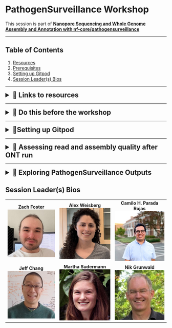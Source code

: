 # PathogenSurveillance Workshop

This session is part of [**Nanopore Sequencing and Whole Genome Assembly and Annotation with nf-core/pathogensurveillance**](https://events.rdmobile.com/Sessions/Details/2316143)

---

## Table of Contents

1. [Resources](#resources)
2. [Prerequisites](#prerequisites)
3. [Setting up Gitpod](#setting-up-gitpod)
4. [Session Leader(s) Bios](#session-leaders-bios)

---

<details>
<summary style="font-size: 1.5em; font-weight: bold;">🧵 Links to resources</summary>
  
- [`pathogensurveillance` repository](https://github.com/grunwaldlab/pathogensurveillance)
- [`psminer` repository](https://github.com/grunwaldlab/psminer)

</details>

---

<details>
<summary style="font-size: 1.5em; font-weight: bold;">🧵 Do this before the workshop</summary>

#### 1. Gain some familiarity with Linux command-line interface
  Look here for resources:
  - [Command Line and Filesystem](https://open.oregonstate.education/computationalbiology/chapter/the-command-line-and-filesystem/)
  - [PCfB Appendices](content/PCfB_Appendices.pdf)

#### 2. GitHub account
  If you don't have one, please create an account at [GitHub](https://github.com):
  - [Creating an Account on GitHub](https://docs.github.com/en/get-started/start-your-journey/creating-an-account-on-github)

#### 3. Understanding of genomic terms:
  - Reads
  - Genome
  - Populations
  - Contigs
  - Annotations
  - Phylogenies
  - Variants/SNPs
  - Homology

#### 4. Understanding of the need for bioinformatics workflows

#### 5. Understanding the general role and input/output files
  
</details>

---

<details>
<summary style="font-size: 1.5em; font-weight: bold;">🧵Setting up Gitpod</strong></h2></summary>

### What is Gitpod?

We are using *Gitpod* to provide hands-on experience with installing and using the pathogen surveillance pipeline we developed. [**Gitpod**](https://gitpod.io/) allows you to launch and enter Virtual Machines from your browser and gives you 50 free hours per calendar month, enough for this session.

### How do I sign up for Gitpod?

You MUST do the following steps before the workshop starts! It will take a few minutes to set up a **GitHub** account and a **Gitpod** account if you don't already have them:

### 1. **Step 00**  
   Click on [this link](https://gitpod.io/new#https://github.com/grunwaldlab/aps_workshop) in any desktop web browser (**Note: Safari sometimes has problems on a Mac, so use Chrome or Mozilla instead)**  
   ![Step 00](content/Untitled%206.png)

### 2. **Step 01**  
   It will ask you to sign up with a GitHub account. If you don't have one, please create an account at [GitHub](https://github.com).  
   ![Step 01](content/Untitled%207.png)

### 3. **Step 02**  
   Once you are signed in to GitHub, click on the Gitpod link above again. It will try to launch our Gitpod workspace using your GitHub login. You will need to give Gitpod permission to access (only) the email address on your GitHub account. Follow the Gitpod prompts to ensure you are a real human and won't misuse their resources. **Note: if it asks you to connect your LinkedIn, you can skip that - you will still get 50 hours :-)**

### 4. **Step 03**  
   Gitpod will ask you to select which code editor and which machine size to start. The defaults are fine. So just click **Continue**  
   ![Step 03](content/Untitled%208.png)

### 5. **Step 04**  
   Once the Gitpod workspace starts (typically in less than a minute), you will see the following in your desktop web browser: a file browser on your left, a text editor top right, and a Linux terminal bottom right.  
   ![Step 04](content/Untitled.jpeg)

> *If you are doing this before the workshop, please go to [gitpod.io/workspaces](https://gitpod.io/workspaces) to delete any running workspaces (in green) so that you don't use up your 50 hours per month* 🙂

</details>

---
<details>
<summary style="font-size: 1.5em; font-weight: bold;">🧵 Assessing read and assembly quality after ONT run</summary> 

Once a Nanopore run is complete, we need a way to critically assess read quality on a per sample basis, in order to decide if we can continue with downstream analysis.

------------------------------------------------------------------------

### A note on how to organize reads after a Nanopore sequencing run

-   Once you complete a Nanopore run, you will need to **concatenate individual FASTQ files** within each sample sub-directory
-   If this is new for you:
    -   Go to your sequencing run directory and locate `fastq_pass` sub-directory
    -   For each barcoded sample, use the `cat` command to combined all smaller FASTQ files into single FASTQ file and then choose a desired name for this
    -   Example command (assuming you are in your Nanopore run directory in the `fastq_pass` subdirectory, and you have a directory called `barcode01`): `cat barcode01/*.fastq.gz > barcode01.fastq.gz`

### Run NanoPlot to obtain read QC stats per barcoded sample

[NanoPlot](https://github.com/wdecoster/NanoPlot) is a plotting tool for long read sequencing data and alignments

------------------------------------------------------------------------

-   **Key outputs**

    -   Stats summary within info on mean/median read depth, read quality scores
    -   Plots are output along with HTML summary files
    -   Use [multiqc](https://multiqc.info/) to then summarize per-sample read stats into single report

-   **Running NanoPlot**

    *Information on read file: For the purposes of the tutorial, our concatenated read file is called: `xan_22-331_nanopore.fastq.gz`*

    *These are the reads for a xanthomonas pelargoni strain*

    **Let's finally start using Gitpod!**

    -   We will type all commands in Terminal and view results in left window under explorer
    -   Make sure you have clicked on <https://gitpod.io/new#https://github.com/grunwaldlab/aps_workshop>
    -   IMPORTANT: Make sure you remain in your work directory:`/workspace/aps_workshop`

    **Let's now run NanoPlot on the reads of two strains**

    1.  Copy and paste commands one at a time in Terminal
    2.  Return/enter
    3.  Let NanoPlot run (takes \< 1 minute)
    4.  Repeat for second sample

    **Command 1** for sample `xan_22-331`

    ``` bash
    NanoPlot -t 2 -o ./qc_nanoplot/NanoPlot_xan_22-331 -p xan_22-331 --loglength -f png --plots dot --title xan_22-331 --fastq /data/reads/xan_22-331_nanopore.fastq.gz
    ```

    **Command 2** for `xan_22-323`

    ``` bash
    NanoPlot -t 2 -o ./qc_nanoplot/NanoPlot_xan_22-323 -p xan_22-323 --loglength -f png --plots dot --title xan_22-323 --fastq /data/reads/xan_22-323_nanopore.fastq.gz
    ```

-   Run **multiqc**

    [multiqc](https://multiqc.info/) gives us nice summary of both NanoPlot directories at once. This command assumes that we are within the directory with our newly created NanoPlot folder

    ``` bash
    multiqc qc_nanoplot -o multiqc_nanoplot
    ```

-   **Explore the results**

    1.  Explore your output directories by clicking on `qc_nanoplot` under `APS_WORKSHOP`. You should see `NanoPlot_xan_22-331` and `NanoPlot_xan_22-322`

    2.  Now take a look at the compiled multiqc report

        1.  Go over to the menu on the left and under `APS_WORKSHOP` , click `multiqc_nanoplot`, and then right click `multiqc_report.html` and select the first choice, `Open with Live Server`.

        -   Take a look at the new browser window that opens with your report

-   **Discuss**

    -   How do your reads look for each sample?
    -   Does it seem reasonable to proceed with next steps?
    -   Which output files are most informative
    -   Do you prefer one output format over others

### Run Flye to obtain long read assembly for a *xanthomonas* sample

Flye is a de novo assembler and can be used with both PacBio and Oxford Nanopore long reads. It is versatile and inputs can be both prokayote or eukaryote reads. After initial assembly, there are polishing steps.

------------------------------------------------------------------------

-   **Information on running flye**
    -   Once we are assured that read quality looks decent, based on NanoPlot results, we can begin the assembly process

    -   Since we are working with Nanopore long reads and have bacterial reads to assemble, we can use the [Flye](https://github.com/mikolmogorov/Flye) assembler

    -   An example of how we ran flye is here:

        ``` bash
        python3 flye -t 8 -o flye_xan_22-331 --meta --scaffold --nano-hq /data/reads/xan_22-331_nanopore.fastq.gz
        ```

    -   In the interests of time, we will **not** run Flye here, but will later be running it when we test out the PathogenSurveillance pipeline

    -   Fortunately, we already ran Flye on sample `xan_22-331_nanopore`

    -   We obtained several outputs, but the ones we want to concern ourselves today are is the assembly file `xan_22-331_nanopore.fna` and the graph file `xan_22-331_nanopore.gfa`

    -   For a point of contrast, we also have short read data for this sample, obtained during a previous Illumina MiniSeq run

        -   We had to use the the short read [SPAdes](https://github.com/ablab/spades) assembler to generate these assemblies

### Run QUAST to obtain assembly stats

QUality ASsessment Tool ([QUAST](https://github.com/ablab/quast)) is used to generate some assembly QC reports. This program has a range features to evaluate and assess assembly quality, including how contiguous your assembly, N50, L50, and more.

As an optional input, users can input a reference by which to compare new assemblies to. We won't do this today, but if you do include this optional input, you will have a more robust report and more metrics by which to assess assembly quality.

------------------------------------------------------------------------

-   **Run QUAST on our Nanopore flye assembly**

    **Command 1:**

    ``` bash
    quast cli_data/xan_22-331_nanopore_flye.fna -o qc_quast/xan_22-331_longread
    ```

-   **Run QUAST on two short read Illumina SPAdes assemblies**

    -   We also did short read assembly using SPAdes, and as a point of contrast let's obtain the assembly stats for that assembly

    -   Off the Illumina MiniSeq sequencer, there was an estimated read depth of 68, which should be suitable for a decent short read assembly

        **Command 2:**

        ``` bash
        quast cli_data/xan_22-331_shortread_highercov_spades.fna -o qc_quast/xan_22-331_shortread_higher_cov
        ```

        Just for fun, we also happened to assemble a smaller subset of the original short reads, and our estimated depth of coverage is 10. Let's see what impact this has on assembly quality.

        **Command 3:**

        ``` bash
        quast cli_data/xan_22-331_shortread_lowcov_spades.fna -o qc_quast/xan_22-331_shortread_low_cov
        ```

-   **Compile results using multiqc**

    ``` bash
    multiqc qc_quast -o multiqc_quast
    ```

    We now have an easy-to-interpret summary report, like we generated for our NanoPlot results.

-   **Review results**

    -   Look at QUAST directories under `qc_quast` to see what outputs were produced
    -   To get a summary of all your results, let's check out the multiqc report.
    -   Go over to the menu on the left and under `APS_WORKSHOP` , click `multiqc_quast`, then right click `multiqc_report.html` and select the first choice, `Open with Live Server`.
        -   Take a look at the new tab that opens.

-   **Discuss**

    -   What do you observe about the assembly stats when comparing the long read vs. short read assemblies?
    -   How do you think incorporating a reference as input into QUAST help to better assess assembly quality?

### Run Bandage to examine assembly graphs

**Bioinformatics Application for Navigating *De novo* Assembly Graphs Easily (**[Bandage](https://rrwick.github.io/Bandage/)) is a program to visualize assembly graphs rapidly. Allows users to quickly see connections between contigs and also quickly see if there are problematic regions of the assembly

------------------------------------------------------------------------

Select how you want to run Bandage

-   **Option 1**: download the GUI at: <https://rrwick.github.io/Bandage/>

    -   If you choose this approach, you will need to download all three `.gfa` files from `cli_data` folder on Gitpod
    -   Simply right click and select `Download`from the options.
    -   From there, you will one at a time, upload a graph and view them using the Bandage GUI on your personal computer
    -   First, take a look first at the nanopore assembly graph file: `xan_22-331_nanopore_flye.gfa`
    -   Second, take a look at the SPAdes higher coverage assembly graph file: `xan_22-331_shortread_highercov_spades.gfa`
    -   Third, take a look at the SPAdes lower coverage assembly graph file: `xan_22-331_shortread_lowcov_spades.gfa`

-   **Option 2**: use the already installed version and run from the command line (less options and ability to interact with your graph)

    To look at the long read assembly graph.

    **Command 1:**

    ``` bash
    mkdir qc_bandage
    Bandage image cli_data/xan_22-331_nanopore_flye.gfa qc_bandage/xan_22-331_nanopore.png
    ```

    The output is a png file. Let's take a look.

    Just like for our QUAST analysis, we also have some short read SPAdes assembly files for the same sample.

    Now let's look at the short read assembly graph:

    **Command 2:**

    ``` bash
    Bandage image cli_data/xan_22-331_shortread_highercov_spades.gfa qc_bandage/xan_22-331_shortread_highercov_spades.png
    ```

    Let's also look at the assembly graph if input into SPAdes assembler was a reduced number of reads

    **Command 3:**

    ``` bash
    Bandage image cli_data/xan_22-331_shortread_lowcov_spades.gfa qc_bandage/xan_22-331_shortread_lowcov_spades.png
    ```

    Let's take a look at all three png files by going to qc_bandage and then double-clicking on each one. They should how up above the Terminal window.

-   **Discussion**

    -   Take a look at all three visualizations of the gfa graph files
    -   What do you see?
    -   Which assembly seems best?

### Next steps for manual workflow

The above exercises were intended to give a framework for what is involved in analysis of ONT Nanopore long read data, when we do each step manually. A full analysis of the reads of several bacterial strains is multi-step and dictated by a researcher's specific goals.

------------------------------------------------------------------------

**Subsequent steps include (but are not limited to):**

1.  Annotation
2.  Using tools like [PIRATE](https://github.com/SionBayliss/PIRATE) to identify and classify orthologous gene families, and then constructing robust core gene phylogenies
3.  Generating POCP (Percent of conserved proteins) and ANI (Average nucleotide identify) matrices
4.  Identifying appropriate reference genomes to then do variant call analyses
    1.  Constructing SNP trees and minimum spanning networks

</details>

---

<details>
<summary style="font-size: 1.5em; font-weight: bold;">🧵 Exploring PathogenSurveillance Outputs</summary>

This document will guide you through the key output directories generated by the `PathogenSurveillance` pipeline. You will learn where to find the outputs and understand their significance. This section is designed to be viewed in VSCode Gitpod, with the file explorer on the left, this document previewed on the top panel, and the terminal on the bottom panel for an efficient and interactive learning experience.


## `sendsketch`

The `sendsketch` process in the PathogenSurveillance pipeline utilizes the BBMap tool to generate sketch data for the input sequences. This step is crucial for identifying and comparing genomic sequences against a reference database.

### Key output directory: `output/bbmap_sendsketch/`

This directory contains symbolic links to the actual output files generated by the `sendsketch` process. The outputs are stored in the working directory under a unique identifier.

```sh
# Let's list the output for sendsketch:
ll output/bbmap_sendsketch/

# Take a look at output for the sample we included here:
head output/bbmap_sendsketch/*.txt
```

<details>
<summary> 💡 Learn more here </summary>

  ### Inputs
  
  - **Input Sequences**: The process takes in sequencing data files, such as FASTQ files.
  - **Reference Database**: The sequences are compared against a reference database (e.g., RefSeq).
  
  ### Outputs
  
  - **Sketch Files**: These are the primary outputs containing information about the query sequences and their comparison to the reference database.
  
  ### Understanding the Outputs
  
  The main output file `22_323.txt` contains detailed information about the query sequence and its comparison to the reference database. Here are some key fields:
  
  - **Query**: Information about the query sequence, including its ID, run ID, sample ID, and other metadata.
  - **DB**: The reference database used for comparison (e.g., RefSeq).
  - **SketchLen**: The length of the sketch.
  - **Seqs**: Number of sequences in the sketch.
  - **Bases**: Total bases in the sketch.
  - **Quality**: Quality score of the sketch.
  - **Depth**: Depth of the sketch.
  - **Taxonomy**: Taxonomic classification of the sequences.
  
  ### Example Output Snippet
  
  ```
  Query: a4d92ba2-9c26-4548-927d-f10ab976c5fb runid=e8007fcc5055076f3e399f09a077cc1f37b2b8ff sampleid=run4 read=2240 ch=338 start_time=2022-08-04T04:43:00Z model_version_id=2021-11-17_dna_r10.4_minion_promethion_1024_67af0493 barcode=barcode07       DB: RefSeq      SketchLen: 35910   Seqs: 7396      Bases: 88561804 gSize: 5424369  GC: 0.640       Quality: 0.7925 AvgCount: 13.456        Depth: 13.456   File: xan_22-323_nanopore.fastq.gz
  WKID    KID     ANI     SSU     SSULen  Complt  Contam  Contam2 uContam Score   E-Val   Depth   Depth2  Volume  RefHits Matches Unique  Unique2 Unique3 noHit   Length  TaxID   ImgID           gBases  gKmers  gSize   gSeqs   GC      rDiv    qDiv    rSize   qSize   cHits      taxName file    seqName taxonomy
  35.22%  22.41%  96.29%  91.52%  1551    100.00% 20.06%  0.62%   4.03%   6793    0.00e+00        14.05   13.78   113.1   34.20   8047    542     6660    13153   9654    35910   863365  -1      5052399 5014802 4995825 1       0.638   22845   35910   22845   35910   7205       Xanthomonas hortorum pv. carotae str. M081      .       tid|863365|NZ_CM002307.1 Xanthomonas hortorum pv. carotae str. M081 chromosome, whole genome shotgun sequence   sk:Bacteria;p:Proteobacteria;c:Gammaproteobacteria;o:Xanthomonadales;f:Xanthomonadaceae;g:Xanthomonas;s:Xanthomonas hortorum;Xanthomonas hortorum pv. carotae
  ```
 
  ### Column Details
  
  - **WKID**: Weighted K-mer ID, representing the percentage of shared k-mers between the query and reference.
  - **KID**: K-mer ID, showing the percentage of identical k-mers.
  - **ANI**: Average Nucleotide Identity, indicating the similarity between the query and reference sequences.
  - **SSU**: Small Subunit ribosomal RNA percentage identity.
  - **SSULen**: Length of the SSU alignment.
  - **Complt**: Completeness of the match.
  - **Contam**: Contamination level in the match.
  - **uContam**: Unique contamination level.
  - **Score**: Score of the match.
  - **E-Val**: E-value of the match.
  - **Depth**: Depth of coverage for the match.
  - **Volume**: Volume of the match.
  - **RefHits**: Number of hits in the reference database.
  - **Matches**: Number of matches in the query sequence.
  - **Unique**: Unique k-mers in the query sequence.
  - **noHit**: Number of k-mers in the query with no hits in the reference.
  - **Length**: Length of the alignment.
  - **TaxID**: Taxonomic ID of the reference.
  - **ImgID**: IMG ID of the reference.
  - **gBases**: Total bases in the genome.
  - **gKmers**: Total k-mers in the genome.
  - **gSize**: Size of the genome.
  - **gSeqs**: Number of sequences in the genome.
  - **GC**: GC content.
  - **rDiv**: Relative diversity.
  - **qDiv**: Query diversity.
  - **rSize**: Size of the reference.
  - **qSize**: Size of the query.
  - **cHits**: Cumulative hits in the query.

  > ## 🧐 What does all this mean? and Why?   
  > 
  >  ### Sketches
  >  
  >  Sketching is a technique used in bioinformatics to create a compact representation of a sequence. This method reduces the memory and computational requirements for sequence comparison. Sketches are generated using a subset of k-mers (short subsequences of length k) from the original sequence.
  >  
  >  ### K-mers
  >  
  >  - **Definition**: K-mers are contiguous sequences of k nucleotides. For example, in the sequence `AGCT`, the 2-mers (k=2) are `AG`, `GC`, and `CT`.
  >  - **Usage**: K-mers are used to break down large sequences into smaller, manageable pieces. They are essential for tasks such as sequence alignment, error correction, and genome assembly.
  >  - **Sketch generation**: A sketch is generated by selecting a representative subset of k-mers from the sequence. This subset captures the essential characteristics of the sequence, allowing for efficient and accurate comparisons.
  >  
  >  ### Importance in Pathogen Surveillance
  >  
  >  - **Efficient Comparison**: Sketches enable the rapid comparison of genomic sequences against large reference databases, facilitating the identification of pathogens.
  >  - **Data Reduction**: By reducing the size of the data to be compared, sketches make it feasible to analyze large datasets within a reasonable time frame and with limited computational resources.

</details>

---

## `flye`

The `flye` process in the PathogenSurveillance pipeline assembles long-read sequencing data to generate high-quality genome assemblies. This step is crucial for obtaining contiguous sequences that can be used for downstream analysis.

### Key output directory: `output/flye_nanopore/`

This directory contains symbolic links to the actual output files generated by the `flye` process. The outputs are stored in the working directory under a unique identifier.

```sh
# Let's list the output for flye:
ll output/flye_nanopore/

# Take a look at the assembly FASTA file:
less -S output/flye_nanopore/22_323.assembly.fasta.gz | head -n 5

# View the Flye log file:
tail -n 10 output/flye_nanopore/22_323.flye.log | head -n 8
```

<details>
<summary> 💡 Learn more here </summary>

  ### Inputs
  
  - **Input Sequences**: The process takes in long-read sequencing data files.
  - **Mode**: Specifies the type of input data (e.g., `--nano-raw` for raw nanopore reads).
  
  ### Outputs
  
  - **Assembly FASTA File**: Contains the assembled genome sequences.
  - **Graph Files (GFA and GV)**: Represent the assembly graph in different formats.
  - **Assembly Info File**: Provides information about the assembly, such as the total length, number of fragments, and coverage.
  - **Log File**: Contains logs generated during the assembly process.
  - **Parameters File**: Stores the parameters used for the assembly process.
  
  ### Understanding the Outputs
  
  The main output file `22_323.assembly.fasta.gz` contains the assembled genome sequences. The `22_323.assembly_info.txt` file provides detailed statistics about the assembly.
  
  ### Example Output Snippet from `assembly_info.txt`
  
  ```
  [2024-07-24 20:16:31] root: INFO: Assembly statistics:

          Total length:   5281721
          Fragments:      1
          Fragments N50:  5281721
          Largest frg:    5281721
          Scaffolds:      0
          Mean coverage:  34
  ```

  ### Column Details
  
  - **Total length**: Total length of the assembled genome.
  - **Fragments**: Number of fragments in the assembly.
  - **Fragments N50**: N50 value for the fragments, indicating that 50% of the assembly is contained in fragments of this length or longer.
  - **Largest frg**: Length of the largest fragment in the assembly.
  - **Scaffolds**: Number of scaffolds in the assembly.
  - **Mean coverage**: Average coverage of the assembly.

  > ## 🧐 What does all this mean? and Why?   
  > 
  >  ### Genome Assembly
  >  
  >  Genome assembly is the process of reconstructing the original genome from sequencing reads. This is achieved by overlapping reads to form longer contiguous sequences called contigs.
  >  
  >  ### Flye
  >  
  >  - **Purpose**: Flye is a de novo assembler for long reads produced by technologies such as Nanopore and PacBio. It is designed to assemble genomes with high continuity and accuracy.
  >  - **Usage**: Flye can handle various types of long-read data, producing high-quality assemblies suitable for downstream analysis.
  >  - **Output**: The resulting assembly includes contigs, assembly graphs, and detailed assembly statistics, which are crucial for understanding the quality and characteristics of the assembly.
  >  
  >  ### Importance in Pathogen Surveillance
  >  
  >  - **High-Quality Assemblies**: Obtaining high-quality genome assemblies is essential for accurate pathogen identification and characterization.
  >  - **Downstream Analysis**: The assembled genomes can be used for various downstream analyses, such as variant calling, gene annotation, and comparative genomics.

</details>

---

## `quast`

The `quast` process in the PathogenSurveillance pipeline evaluates genome assemblies by providing various quality metrics. This step is essential for assessing the completeness and accuracy of the assembled genomes.

### Key output directory: `output/quast/`

This directory contains symbolic links to the actual output files generated by the `quast` process. The outputs are stored in the working directory under a unique identifier.

```sh
# Let's list the output for quast:
ll output/quast/

# Take a look at the detailed output directory for the sample:
ll output/quast/22_323

# View the QUAST report:
less -S output/quast/22_323/report.tsv | head -n 23
```

<details>
<summary> 💡 Learn more here </summary>

  ### Inputs
  
  - **Consensus Sequences**: The assembled sequences to be evaluated.
  - **Reference Genome (optional)**: The reference genome for comparison.
  - **Annotation GFF (optional)**: The annotation file for the reference genome.
  
  ### Outputs
  
  - **Report Files**: Contain various metrics and statistics about the genome assembly.
  - **HTML Reports**: Interactive reports for visualizing the assembly quality.
  - **PDF Reports**: Printable versions of the assembly quality reports.
  - **Log Files**: Contains logs generated during the QUAST evaluation.
  
  ### Understanding the Outputs
  
  The main output files include `report.tsv`, `report.txt`, and `report.pdf`, which provide detailed statistics about the genome assembly. The HTML reports (`icarus.html` and `report.html`) offer interactive visualizations.

  ### Example Output Snippet from `report.tsv`
  
  ```
  Assembly        22_323.assembly
  # contigs (>= 0 bp)     1
  # contigs (>= 1000 bp)  1
  # contigs (>= 5000 bp)  1
  # contigs (>= 10000 bp) 1
  # contigs (>= 25000 bp) 1
  # contigs (>= 50000 bp) 1
  Total length (>= 0 bp)  5281721
  Total length (>= 1000 bp)       5281721
  Total length (>= 5000 bp)       5281721
  Total length (>= 10000 bp)      5281721
  Total length (>= 25000 bp)      5281721
  Total length (>= 50000 bp)      5281721
  # contigs       1
  Largest contig  5281721
  Total length    5281721
  GC (%)  64.04
  N50     5281721
  N90     5281721
  auN     5281721.0
  L50     1
  L90     1
  # N's per 100 kbp       0.00
  ```

  ### Column Details
  
  - **# contigs**: Number of contigs in the assembly.
  - **Total length**: Total length of all contigs.
  - **Largest contig**: Length of the largest contig.
  - **GC (%)**: GC content percentage.
  - **N50**: N50 value of the assembly, indicating the length of the shortest contig at 50% of the total assembly length.
  - **N90**: N90 value of the assembly, indicating the length of the shortest contig at 90% of the total assembly length.
  - **auN**: The auN statistic provides a summary of the assembly's length distribution.
  - **L50**: Number of contigs whose length sum makes up 50% of the total assembly length.
  - **L90**: Number of contigs whose length sum makes up 90% of the total assembly length.
  - **# N's per 100 kbp**: Number of ambiguous bases (Ns) per 100,000 base pairs.

  > ## 🧐 What does all this mean? and Why?   
  > 
  >  ### Genome Assembly Evaluation
  >  
  >  Evaluating the quality of a genome assembly is crucial for understanding its completeness and accuracy. QUAST provides a comprehensive set of metrics to assess these aspects.
  >  
  >  ### QUAST
  >  
  >  - **Purpose**: QUAST (Quality Assessment Tool for Genome Assemblies) evaluates genome assemblies by comparing them to a reference genome and computing various metrics.
  >  - **Usage**: QUAST can handle multiple types of input data, including assembled sequences, reference genomes, and annotation files.
  >  - **Output**: The resulting reports provide detailed statistics and visualizations, allowing researchers to assess the quality of their assemblies effectively.
  >  
  >  ### Importance in Pathogen Surveillance
  >  
  >  - **Quality Assurance**: Ensuring high-quality genome assemblies is essential for accurate pathogen identification and characterization.
  >  - **Data Interpretation**: The detailed metrics and visualizations help researchers interpret the quality and characteristics of their assemblies, facilitating better decision-making in downstream analyses.

</details>

---

## `bakta`

The `bakta` process in the PathogenSurveillance pipeline annotates genomic sequences, providing detailed information about coding sequences (CDSs), RNA genes, and other genomic features. This step is crucial for understanding the functional elements within the genome.

### Key output directory: `output/bakta_bakta/`

This directory contains symbolic links to the actual output files generated by the `bakta` process. The outputs are stored in the working directory under a unique identifier.

```sh
# Let's list the output for bakta:
ll output/bakta_bakta/

# Take a look at the annotation summary:
head -n 28 output/bakta_bakta/22_323.txt
```

<details>
<summary> 💡 Learn more here </summary>

  ### Inputs
  
  - **FASTA File**: The genomic sequences to be annotated.
  - **Database**: The annotation database used by Bakta.
  - **Proteins (optional)**: Additional protein sequences for annotation.
  - **Prodigal Translation Table (optional)**: Translation table for Prodigal gene prediction.
  
  ### Outputs
  
  - **EMBL File**: Annotated sequence in EMBL format.
  - **FASTA Files (faa, ffn, fna)**: Amino acid, nucleotide, and genomic sequences.
  - **GenBank File (gbff)**: Annotated sequence in GenBank format.
  - **GFF3 File**: General Feature Format for annotations.
  - **TSV Files**: Tab-separated values with detailed annotation information.
  - **TXT File**: Summary of the annotation.
  - **Hypotheticals Files**: Detailed information about hypothetical proteins.
  
  ### Understanding the Outputs
  
  The main output file `22_323.txt` provides a summary of the annotation, including counts of various genomic features such as CDSs, RNAs, and hypothetical proteins.
  
  ### Example Output Snippet from `22_323.txt`
  
  ```
  Sequence(s):
  Length: 5281721
  Count: 1
  GC: 64.0
  N50: 5281721
  N ratio: 0.0
  coding density: 86.2

  Annotation:
  tRNAs: 54
  tmRNAs: 1
  rRNAs: 6
  ncRNAs: 69
  ncRNA regions: 7
  CRISPR arrays: 0
  CDSs: 4359
  pseudogenes: 0
  hypotheticals: 577
  signal peptides: 0
  sORFs: 0
  gaps: 0
  oriCs: 3
  oriVs: 0
  oriTs: 0

  Bakta:
  Software: v1.9.4
  Database: v5.1, light
  ```

  ### Column Details
  
  - **Length**: Length of the sequence.
  - **Count**: Number of sequences.
  - **GC**: GC content percentage.
  - **N50**: N50 value of the sequence.
  - **N ratio**: Ratio of ambiguous bases (Ns).
  - **Coding density**: Percentage of the sequence that is coding.
  - **tRNAs**: Number of transfer RNA genes.
  - **tmRNAs**: Number of transfer-messenger RNA genes.
  - **rRNAs**: Number of ribosomal RNA genes.
  - **ncRNAs**: Number of non-coding RNA genes.
  - **ncRNA regions**: Number of non-coding RNA regions.
  - **CRISPR arrays**: Number of CRISPR arrays.
  - **CDSs**: Number of coding sequences.
  - **Pseudogenes**: Number of pseudogenes.
  - **Hypotheticals**: Number of hypothetical proteins.
  - **Signal peptides**: Number of signal peptides.
  - **sORFs**: Number of small open reading frames.
  - **Gaps**: Number of gaps.
  - **oriCs**: Number of chromosomal origin of replication sites.
  - **oriVs**: Number of viral origin of replication sites.
  - **oriTs**: Number of transfer origin of replication sites.

  > ## 🧐 What does all this mean? and Why?   
  > 
  >  ### Genome Annotation
  >  
  >  Genome annotation is the process of identifying functional elements within a genome, such as genes, RNA sequences, and regulatory regions. This information is critical for understanding the biology of the organism.
  >  
  >  ### Bakta
  >  
  >  - **Purpose**: Bakta is an annotation tool that provides detailed genomic annotations using a comprehensive database.
  >  - **Usage**: Bakta can annotate various types of genomic sequences, producing multiple output formats for different applications.
  >  - **Output**: The resulting annotations include coding sequences, RNA genes, hypothetical proteins, and other genomic features, providing a comprehensive view of the genome's functional elements.
  >  
  >  ### Importance in Pathogen Surveillance
  >  
  >  - **Functional Insights**: Understanding the functional elements within a pathogen's genome is essential for identifying virulence factors, antibiotic resistance genes, and other important traits.
  >  - **Data Utilization**: The annotated genome can be used for various downstream analyses, including comparative genomics, evolutionary studies, and functional characterization.

</details>

---

## `sourmash compare`

The `sourmash compare` process in the PathogenSurveillance pipeline computes the similarity matrix for a set of genomic signatures using Average Nucleotide Identity (ANI) and a k-mer length of 31. This step is crucial for comparing genomic sequences and identifying similarities and differences between them.

### Key output directory: `output/sourmash_compare/`

This directory contains symbolic links to the actual output files generated by the `sourmash compare` process. The outputs are stored in the working directory under a unique identifier.

```sh
# Let's list the output for sourmash compare:
ll output/sourmash_compare/

# Take a look at the similarity matrix in CSV format:
less -S output/sourmash_compare/aps_comp.csv | head -n 10 | cut -f 1-10,61 -d ","
```

<details>
<summary> 💡 Learn more here </summary>

  ### Inputs
  
  - **Genomic Signatures**: The process takes in genomic signature files.
  - **File List (optional)**: A list of signature files to be compared.
  - **Save Options**: Options to save the output matrix in numpy and/or CSV format.
  
  ### Outputs
  
  - **Numpy Matrix**: Contains the computed similarity matrix in numpy format (`*.npy` and `*.npy.labels.txt`).
  - **CSV File**: Contains the computed similarity matrix in CSV format.
  
  ### Understanding the Outputs
  
  The main output file `aps_comp.csv` contains the similarity matrix, with rows and columns representing different genomic signatures. The values indicate the similarity between the signatures, with higher values representing greater similarity.
  
  ### Example Output Snippet from `aps_comp.csv`
  
  ```
  GCF_002139955_1,GCF_025263725_1,GCF_002019265_2,GCF_017723895_1,GCF_026651895_1,GCF_001610795_1,GCF_000488895_1,GCA_905123925_1,GCF_033441695_1,GCF_001908775_1,22_323
  1.0,0.9265560609248261,0.9977862642066111,0.9889228216483386,0.9073164224987877,0.9700903744261007,0.9889150886270418,0.9115015968590614,0.9041193116358751,0.9045361688901344,0.8871859607482656
  0.9265560609248261,1.0,0.9263988347909979,0.9251119480988551,0.911316733531698,0.9226799924167159,0.9251202135619242,0.9158647097039145,0.9083838785070867,0.9071117431126531,0.8898799125144564
  0.9977862642066111,0.9263988347909979,1.0,0.9888257224992404,0.907831757300304,0.9699598463114608,0.9888096267370786,0.9114840834725453,0.9040737568047027,0.9046135867305022,0.8873565243085494
  0.9889228216483386,0.9251119480988551,0.9888257224992404,1.0,0.9121759558988269,0.970107774713152,0.9999853858427241,0.9135428296802719,0.9038264872056821,0.9051938652156456,0.8894408455767939
  0.9073164224987877,0.911316733531698,0.907831757300304,0.9121759558988269,1.0,0.9037398150211037,0.9120910480325186,0.9296825816700862,0.909749003812823,0.9689599754220248,0.9457379103831718
  0.9700903744261007,0.9226799924167159,0.9699598463114608,0.970107774713152,0.9037398150211037,1.0,0.9701013884045692,0.907211835393209,0.902840929222427,0.9047438469368647,0.8876233079754928
  0.9889150886270418,0.9251202135619242,0.9888096267370786,0.9999853858427241,0.9120910480325186,0.9701013884045692,1.0,0.913551000075958,0.9038346560102811,0.9050856961227841,0.8894454567863859
  0.9115015968590614,0.9158647097039145,0.9114840834725453,0.9135428296802719,0.9296825816700862,0.907211835393209,0.913551000075958,1.0,0.908850448446987,0.9278227730780791,0.9109513479182657
  0.9041193116358751,0.9083838785070867,0.9040737568047027,0.9038264872056821,0.909749003812823,0.902840929222427,0.9038346560102811,0.908850448446987,1.0,0.9082147459073008,0.9050495064323612
  ```

  ### Column Details
  
  - **Signature IDs**: The first row and column contain the IDs of the genomic signatures being compared.
  - **Similarity Values**: The matrix values indicate the similarity between the signatures, with values ranging from 0 to 1. A value of 1 indicates identical signatures, while values closer to 0 indicate less similarity.

  > ## 🧐 What does all this mean? and Why?   
  > 
  >  ### Genomic Signatures and k-mers
  >  
  >  Genomic signatures are unique representations of genomic sequences, often based on k-mers, which capture the unique characteristics of a genome. In this case, a k-mer length of 31 is used.
  >  
  >  ### Average Nucleotide Identity (ANI)
  >  
  >  ANI is a measure of the average nucleotide identity between two genomic sequences, providing a quantitative measure of their similarity. Sourmash computes ANI by comparing the shared k-mers between sequences, calculating the fraction of shared k-mers over the total k-mers in each sequence. Higher ANI values indicate greater similarity between the sequences.
  >  
  >  ### Sourmash
  >  
  >  - **Purpose**: Sourmash is a tool used to compute and compare genomic signatures using k-mers. It is particularly useful for quickly comparing large sets of genomic data.
  >  - **Usage**: Sourmash can handle various types of genomic data, producing similarity matrices that indicate the degree of similarity between different genomes.
  >  - **Output**: The similarity matrix provides a comprehensive view of the relationships between the genomes, which can be used for clustering, phylogenetic analysis, and other comparative studies.
  >  
  >  ### Importance in Pathogen Surveillance
  >  
  >  - **Identifying Similarities**: Comparing genomic signatures helps in identifying similarities and differences between pathogen genomes, which is essential for tracking outbreaks and understanding pathogen evolution.
  >  - **Data Analysis**: The similarity matrix is a key tool for visualizing and interpreting genomic relationships, facilitating better decision-making in pathogen surveillance and research.

</details>

---

## `bwa mem`

The `bwa mem` process in the PathogenSurveillance pipeline aligns sequencing reads to a reference genome, producing BAM files. This step is essential for mapping reads to a reference, which is a crucial step in many downstream analyses.

### Key output directory: `output/bwa_mem/`

This directory contains symbolic links to the actual output files generated by the `bwa mem` process. The outputs are stored in the working directory under a unique identifier.

```sh
# Let's list the output for bwa mem:
ll output/bwa_mem/

# Take a look at the BAM file:
samtools view output/bwa_mem/GCF_032697525_1_22_323.bam | head -n 10
```

<details>
<summary> 💡 Learn more here </summary>

  ### Inputs
  
  - **Reads**: The sequencing reads to be aligned.
  - **Index**: The reference genome index files.
  - **Sort BAM**: Option to sort the BAM file.
  
  ### Outputs
  
  - **BAM File**: Contains the aligned reads in BAM format.
  
  ### Understanding the Outputs
  
  The main output file `GCF_032697525_1_22_323.bam` contains the aligned reads in BAM format. This file is essential for various downstream analyses, including variant calling, assembly validation, and other genomic analyses.
  
  ### Example Output Snippet from BAM File
  
  ```sh
  samtools view output/bwa_mem/GCF_032697525_1_22_323.bam | head -n 10
  ```

  ### BAM File Details
  
  - **Aligned Reads**: The reads aligned to the reference genome.
  - **SAM/BAM Format**: Standard formats for storing large nucleotide sequence alignments.
  - **Header Information**: Contains metadata about the alignment, including reference genome details and read group information.

  > ## 🧐 What does all this mean? and Why?   
  > 
  >  ### Read Alignment
  >  
  >  Read alignment is the process of mapping sequencing reads to a reference genome. This is a critical step for identifying where each read originates from within the reference.
  >  
  >  ### BWA MEM
  >  
  >  - **Purpose**: BWA MEM (Burrows-Wheeler Aligner) is a fast and accurate read alignment tool. It is particularly well-suited for aligning high-quality reads against large reference genomes.
  >  - **Usage**: BWA MEM takes in sequencing reads and a reference genome, outputting aligned reads in BAM format. It can handle paired-end and single-end reads.
  >  - **Output**: The aligned reads are stored in BAM files, which are compressed binary versions of the Sequence Alignment/Map (SAM) format.
  >  
  >  ### Importance in Pathogen Surveillance
  >  
  >  - **Variant Calling**: Aligned reads are used to identify variants, such as SNPs and indels, within the genome.
  >  - **Assembly Validation**: Alignment helps in validating genome assemblies by comparing the assembled genome to the original reads.
  >  - **Comparative Genomics**: Aligning reads from different strains or species to a reference genome enables comparative analyses to understand genetic differences and similarities.

</details>

---

## `graphtyper vcf concatenate`

The `graphtyper vcf concatenate` process in the PathogenSurveillance pipeline concatenates VCF files, producing a single VCF file that combines the variants from multiple samples. This step is essential for merging variant data across different samples or regions.

### Key output directory: `output/graphtyper_vcfconcatenate/`

This directory contains symbolic links to the actual output files generated by the `graphtyper vcf concatenate` process. The outputs are stored in the working directory under a unique identifier.

```sh
# Let's list the output for graphtyper vcf concatenate:
ll output/graphtyper_vcfconcatenate/

# Take a look at the VCF file:
zcat output/graphtyper_vcfconcatenate/xan__GCF_032697525_1.vcf.gz | tail -n +90 | head -n 2
```

<details>
<summary> 💡 Learn more here </summary>

  ### Inputs
  
  - **VCF Files**: The process takes in VCF files to be concatenated.
  
  ### Outputs
  
  - **Concatenated VCF File**: Contains the combined variant data from all input VCF files.
  - **Index File (TBI)**: Index file for the concatenated VCF file.
  
  ### Understanding the Outputs
  
  The main output file `xan__GCF_032697525_1.vcf.gz` contains the concatenated variant data from all input VCF files. This file is essential for downstream analyses that require a comprehensive view of variants across multiple samples or regions.
  
  ### Example Output Snippet from VCF File
  
  ```
  #CHROM  POS     ID      REF     ALT     QUAL    FILTER  INFO    FORMAT  GCF_032697525_1_22_323
  NZ_CP103836.1   304247  NZ_CP103836.1:304247:SG G       A       123     PASS    AAScore=0.5113;ABHet=0.4167;ABHetMulti=0.4167,0.5833;ABHom=-1;ABHomMulti=-1,-1;AC=1;AF=0.5;AN=2;CR=2;CRal=166,166;CRalt=1.66;LOGF=0.7844;MMal=32,77;MMalt=0.77;MQ=56;MQSal=46778,28939;MQalt=54;MQsquared=75717;MaxAAS=10;MaxAASR=0.4167;NHet=1;NHomAlt=0;NHomRef=0;PASS_AC=1;PASS_AN=2;PASS_ratio=1;QD=12.3;QDalt=12.3;RefLen=1;SB=0.375;SBAlt=0.2;SBF=7,2;SBF1=0,0;SBF2=7,2;SBR=7,8;SBR1=0,0;SBR2=7,8;SDal=685,386;SDalt=38.6;SeqDepth=24;VarType=SG GT:AD:MD:DP:GQ:PL        0/1:14,10:0:24:99:123,0,241
  ```

  ### Column Details
  
  - **CHROM**: Chromosome name.
  - **POS**: Position of the variant.
  - **ID**: Variant identifier.
  - **REF**: Reference allele.
  - **ALT**: Alternate allele.
  - **QUAL**: Quality score of the variant.
  - **FILTER**: Filter status of the variant.
  - **INFO**: Additional information about the variant.
  - **FORMAT**: Format of the genotype fields.
  - **Sample Columns**: Genotype information for each sample.

  > ## 🧐 What does all this mean? and Why?   
  > 
  >  ### Variant Calling
  >  
  >  Variant calling is the process of identifying variants (such as SNPs and indels) from sequence data. VCF (Variant Call Format) files store this information.
  >  
  >  ### Graphtyper
  >  
  >  - **Purpose**: Graphtyper is a tool used for variant calling and genotyping. It is particularly effective for analyzing large genomic datasets.
  >  - **Usage**: Graphtyper can handle multiple VCF files, concatenating them into a single VCF file that contains comprehensive variant information.
  >  - **Output**: The concatenated VCF file provides a unified view of variants across different samples or regions, which is crucial for downstream analyses.
  >  
  >  ### Importance in Pathogen Surveillance
  >  
  >  - **Unified Variant Data**: Combining variant data from multiple sources provides a more complete picture of genetic variation, which is essential for tracking pathogen evolution and diversity.
  >  - **Downstream Analyses**: The concatenated VCF file can be used for various downstream analyses, including phylogenetic studies, population genetics, and association studies.

</details>

---

## `vcflib_vcffilter`

The `vcflib_vcffilter` process in the PathogenSurveillance pipeline filters VCF files based on specified criteria, producing a filtered VCF file. This step is essential for refining variant data by applying quality and other filters to remove low-confidence variants.

### Key output directory: `output/vcflib_vcffilter/`

This directory contains symbolic links to the actual output files generated by the `vcflib_vcffilter` process. The outputs are stored in the working directory under a unique identifier.

```sh
# Let's list the output for vcflib_vcffilter:
ll output/vcflib_vcffilter/

# Take a look at the filtered VCF file:
zcat output/vcflib_vcffilter/xan__GCF_032697525_1.vcffilter.vcf.gz | tail -n +97 | head -n 2
```

<details>
<summary> 💡 Learn more here </summary>

  ### Inputs
  
  - **VCF File**: The original VCF file containing variant data.
  - **Index File (TBI)**: Index file for the VCF file.
  
  ### Outputs
  
  - **Filtered VCF File**: Contains the variant data after applying the specified filters.
  
  ### Understanding the Outputs
  
  The main output file `xan__GCF_032697525_1.vcffilter.vcf.gz` contains the filtered variant data. This file includes only the variants that meet the specified criteria, improving the quality and reliability of the variant calls.
  
  ### Example Output Snippet from Filtered VCF File
  
  ```sh
  zcat output/vcflib_vcffilter/xan__GCF_032697525_1.vcffilter.vcf.gz | tail -n +97 | head -n 2
  ```

  ### Filter Criteria
  
  - **ABHet < 0.0 or ABHet > 0.33**: Filter based on allele balance for heterozygous calls.
  - **ABHom < 0.0 or ABHom > 0.97**: Filter based on allele balance for homozygous calls.
  - **MaxAASR > 0.4**: Filter based on the maximum allele alignment score ratio.
  - **MQ > 30**: Filter based on the mapping quality.

  > ## 🧐 What does all this mean? and Why?   
  > 
  >  ### Variant Filtering
  >  
  >  Variant filtering is the process of removing low-confidence variants from a VCF file. This is done by applying various quality and other filters to ensure that only high-confidence variants are retained.
  >  
  >  ### vcflib
  >  
  >  - **Purpose**: vcflib is a collection of tools for processing VCF files. vcffilter is one of these tools, used for filtering VCF files based on specified criteria.
  >  - **Usage**: vcffilter takes in a VCF file and applies the specified filters, producing a filtered VCF file. It supports a wide range of filter criteria, allowing for flexible and precise filtering.
  >  - **Output**: The filtered VCF file contains only the variants that meet the specified criteria, improving the reliability and quality of the variant data.
  >  
  >  ### Importance in Pathogen Surveillance
  >  
  >  - **Quality Control**: Filtering ensures that only high-confidence variants are included in downstream analyses, reducing the risk of false positives.
  >  - **Data Refinement**: By applying specific filters, researchers can focus on the most relevant and reliable variant data, facilitating better decision-making and more accurate results in pathogen surveillance and research.

</details>

---

## `pirate`

The `pirate` process in the PathogenSurveillance pipeline performs pangenome analysis, identifying and categorizing gene families across multiple genomes. This step is essential for understanding the genetic diversity and shared genetic content within a set of genomes.

### Key output directory: `output/pirate/xan__results/`

This directory contains symbolic links to the actual output files generated by the `pirate` process. The outputs are stored in the working directory under a unique identifier.

```sh
# Let's list the output for pirate:
ls -lthr output/pirate/xan__results/

# Take a look at one of the output files:
head -n 20 output/pirate/xan__results/PIRATE.pangenome_summary.txt
```

<details>
<summary> 💡 Learn more here </summary>

  ### Outputs
  
  - **PIRATE.unique_alleles.tsv**: Contains unique alleles identified across the genomes.
  - **PIRATE.pangenome_summary.txt**: Summarizes the pangenome analysis, including the number of core and accessory genes.
  - **PIRATE.log**: Log file containing detailed information about the PIRATE run.
  - **PIRATE.genomes_per_allele.tsv**: Shows the distribution of alleles across the genomes.
  - **PIRATE.gene_families.tsv**: Lists all identified gene families.
  - **PIRATE.gene_families.ordered.tsv**: Ordered list of gene families.
  - **split_groups.log**: Log file for the split groups analysis.
  - **representative_sequences.ffn**: Representative nucleotide sequences for the gene families.
  - **representative_sequences.faa**: Representative protein sequences for the gene families.
  - **paralog_clusters.tab**: Information about paralogous gene clusters.
  - **pan_sequences.fasta**: Fasta file containing sequences for the pangenome.
  - **pangenome.temp**: Temporary file for pangenome analysis.
  - **pangenome.syntenic_blocks.tsv**: Syntenic blocks identified in the pangenome.
  - **pangenome.reversed.tsv**: Reversed syntenic blocks.
  - **pangenome.order.tsv**: Order of genes in the pangenome.
  - **pangenome_log.txt**: Log file for pangenome analysis.
  - **pangenome_iterations**: Iterations of the pangenome analysis.
  - **pangenome.gfa**: Graphical Fragment Assembly file for the pangenome.
  - **pangenome.edges**: Edges in the pangenome graph.
  - **pangenome.connected_blocks.tsv**: Connected syntenic blocks.
  - **modified_gffs**: Modified GFF files.
  - **loci_paralog_categories.tab**: Categorization of loci and paralogs.
  - **loci_list.tab**: List of loci identified.
  - **link_clusters.log**: Log file for link clusters analysis.
  - **gff_parser_log.txt**: Log file for GFF parsing.
  - **genome_list.txt**: List of genomes included in the analysis.
  - **genome2loci.tab**: Mapping of genomes to loci.
  - **co-ords**: Coordinates for gene families.
  - **cluster_alleles.tab**: Information about allele clusters.
  - **binary_presence_absence.nwk**: Newick tree representing binary presence/absence of genes.
  - **binary_presence_absence.fasta**: Fasta file for binary presence/absence of genes.
  
  ### Brief Explanation of Outputs and Applications

  - **Unique Alleles and Genomes per Allele**: These files provide insights into the genetic variation and distribution of alleles across genomes, useful for evolutionary studies and diversity analysis.
  - **Pangenome Summary and Gene Families**: These summarize the core and accessory gene content, which is essential for understanding the genetic makeup and shared content among the genomes.
  - **Representative Sequences**: These sequences can be used for further functional annotation and comparative genomics.
  - **Syntenic Blocks and Pangenome Graph Files**: These provide information about conserved gene order and structure, useful for structural genomics and identifying genome rearrangements.
  - **Paralog Clusters and Loci Information**: These files help in identifying and categorizing paralogous genes and their loci, which is important for gene family evolution studies.
  - **Presence/Absence Data**: This data can be used to generate phylogenetic trees and understand the presence or absence of genes across different genomes, which is crucial for phylogenetic and functional studies.

  > ## 🧐 What does all this mean? and Why?   
  > 
  >  ### Pangenome Analysis
  >  
  >  Pangenome analysis involves studying the complete set of genes in a group of related organisms. It identifies core genes shared by all genomes and accessory genes present in some but not all genomes.
  >  
  >  ### PIRATE
  >  
  >  - **Purpose**: PIRATE (Pangenome Iterative Refinement and Threshold Evaluation) is a tool for pangenome analysis. It clusters genes into families, identifies core and accessory genes, and performs various analyses to understand the pangenome structure.
  >  - **Usage**: PIRATE takes annotated genomes (GFF files) as input and produces a comprehensive set of outputs that describe the pangenome, gene families, alleles, and more.
  >  - **Output**: The outputs from PIRATE provide a detailed view of the genetic content and variation within a set of genomes, which is essential for comparative genomics, evolutionary studies, and understanding microbial diversity.
  >  
  >  ### Importance in Pathogen Surveillance
  >  
  >  - **Genetic Diversity**: Understanding the genetic diversity within and between pathogen populations helps in tracking their evolution and spread.
  >  - **Core and Accessory Genes**: Identifying core and accessory genes helps in understanding the essential genetic components of pathogens and their adaptive capabilities.
  >  - **Functional Insights**: Analyzing the pangenome can provide insights into the functions of genes and their roles in pathogenicity, resistance, and other traits.

</details>

---


## `calculate_pocp`

The `calculate_pocp` process in the PathogenSurveillance pipeline calculates the Percentage of Conserved Proteins (POCP) between pairs of genomes. This step is important for understanding the relatedness and conservation of protein-coding genes across different genomes.

### Key output directory: `output/calculate_pocp/`

This directory contains symbolic links to the actual output files generated by the `calculate_pocp` process. The outputs are stored in the working directory under a unique identifier.

```sh
# Let's list the output for calculate_pocp:
ll output/calculate_pocp/

# Take a look at the POCP table:
head output/calculate_pocp/xan_pocp.tsv
```

<details>
<summary> 💡 Learn more here </summary>

  ### Outputs
  
  - **xan_pocp.tsv**: This file contains the POCP values between pairs of genomes, indicating the percentage of conserved proteins between each pair.
  
  ### Understanding the Outputs
  
  The POCP table (`xan_pocp.tsv`) provides a matrix of POCP values for each pair of genomes included in the analysis. The rows and columns represent different genomes, and the values indicate the percentage of conserved proteins between the genome pairs.

  ### Example Output Snippet from POCP Table
  
  ```
  22_323  GCA_905123925_1 GCF_000019585_2 GCF_001442785_1 GCF_003814555_1 GCF_004168365_1 GCF_028370135_1 GCF_032697525_1
  100     80.34   62.25   27.2    29.82   10.04   82.94   96.32
  80.34   100     62.35   26.4    30.42   9.97    76.44   80.32
  62.25   62.35   100     23.29   30.75   8.56    60.13   61.95
  27.2    26.4    23.29   100     35.62   11.81   25.9    27
  29.82   30.42   30.75   35.62   100     11.45   29.29   29.89
  10.04   9.97    8.56    11.81   11.45   100     9.48    9.79
  82.94   76.44   60.13   25.9    29.29   9.48    100     83.13
  96.32   80.32   61.95   27      29.89   9.79    83.13   100
  ```

  > ## 🧐 What does all this mean? and Why?   
  > 
  >  ### Percentage of Conserved Proteins (POCP)
  >  
  >  POCP is a metric used to quantify the conservation of protein-coding genes between pairs of genomes. It is calculated as the number of shared protein-coding genes divided by the average total number of protein-coding genes in the two genomes, multiplied by 100 to give a percentage.
  >  
  >  ### Importance of POCP
  >  
  >  - **Genomic Relatedness**: POCP values provide insights into the relatedness of genomes. High POCP values indicate a high degree of conservation and relatedness, while low POCP values suggest more distant relationships.
  >  - **Functional Conservation**: By analyzing the conservation of protein-coding genes, researchers can infer the functional conservation and evolutionary relationships between genomes.
  >  - **Pathogen Surveillance**: In the context of pathogen surveillance, POCP helps in understanding the genetic relatedness of pathogen strains, which is crucial for tracking the spread and evolution of pathogens.

</details>

---

## `iqtree`

The `iqtree` process in the PathogenSurveillance pipeline generates phylogenetic trees using the IQ-TREE software. This step is essential for inferring evolutionary relationships among the sequences.

### Key output directory: `output/iqtree2_core/`

This directory contains symbolic links to the actual output files generated by the `iqtree` process. The outputs are stored in the working directory under a unique identifier.

```sh
# Let's list the output for iqtree:
ll output/iqtree2_core/

# Take a look at the tree file:
head output/iqtree2_core/xan__cluster_1.treefile
```

<details>
<summary> 💡 Learn more here </summary>

  ### Outputs
  
  - **Tree File**: The primary output is a tree file (`.treefile`) that contains the inferred phylogenetic tree in Newick format.
  
  ### Understanding the Outputs
  
  The tree file (`xan__cluster_1.treefile`) represents the evolutionary relationships among the sequences in the form of a phylogenetic tree. Each node represents a taxonomic unit, and the branches indicate the evolutionary distances between them. The tree also includes bootstrap values, which provide a measure of the reliability of the inferred relationships.

  ### Example Output Snippet from Tree File
  
  ```
  (22_323:0.0000020823,((GCA_905123925_1:0.0277133956,(GCF_000019585_2:0.0452334629,((GCF_001442785_1:0.0887170858,GCF_003814555_1:0.0899369918)100:0.0556910809,GCF_004168365_1:0.2811592917)100:0.1019633143)100:0.0157650325)100:0.0238071784,GCF_028370135_1:0.0177085341)100:0.0146704891,GCF_032697525_1:0.0000021297);
  ```

  > ## 🧐 What does all this mean? and Why?   
  > 
  >  ### Phylogenetic Trees
  >  
  >  Phylogenetic trees are graphical representations of the evolutionary relationships among various biological species or entities based upon similarities and differences in their physical or genetic characteristics.
  >  
  >  ### IQ-TREE
  >  
  >  - **Purpose**: IQ-TREE is a fast and effective software for constructing phylogenetic trees by employing maximum likelihood estimation.
  >  - **Usage**: The software takes an alignment file as input and produces a phylogenetic tree that shows the evolutionary relationships among the input sequences.
  >  - **Output**: The tree file provides a visual representation of these relationships, which can be used for further evolutionary analysis and comparative genomics.
  >  
  >  ### Core Genome Phylogeny
  >  
  >  This tree, in particular, is built from the MAFFT alignments of the core genes across the samples, representing the core genome phylogeny. The core genome includes genes that are conserved across all the samples, providing a robust framework for phylogenetic analysis.
  >  
  >  ### Bootstrap Values
  >  
  >  The tree includes bootstrap values, which are statistical measures that provide a confidence level for each branch in the tree. High bootstrap values (close to 100) indicate strong support for the inferred relationships, while lower values suggest less certainty.
  >  
  >  ### Importance in Pathogen Surveillance
  >  
  >  - **Evolutionary Insights**: Phylogenetic trees help researchers understand the evolutionary history and relationships among pathogen strains.
  >  - **Tracking Pathogen Spread**: By comparing the evolutionary distances between strains, researchers can track the spread and evolution of pathogens.
  >  - **Identifying Clades and Lineages**: The tree structure helps in identifying different clades and lineages, which is crucial for epidemiological studies and outbreak investigations.

</details>

---

## `iqtree2_snp`

> 🚨 **Note:** This output won't be produced in the workshop. With the toy dataset we are using here, we can't obtain an SNP phylogeny simply because we don't have samples to compare against. Here is an example of a different dataset and how it would look if you are interested:

The `iqtree2_snp` process in the PathogenSurveillance pipeline generates phylogenetic trees using SNP data with the IQ-TREE software. This step is crucial for inferring evolutionary relationships based on single nucleotide polymorphisms (SNPs).

### Key output directory: `output/iqtree2_snp/`

This directory contains symbolic links to the actual output files generated by the `iqtree2_snp` process. The outputs are stored in the working directory under a unique identifier.

```sh
# Let's list the output for iqtree2_snp:
ll output/iqtree2_snp/

```

<details>
<summary> 💡 Learn more here </summary>

  ### Outputs
  
  - **Tree File**: The primary output is a tree file (`.treefile`) that contains the inferred phylogenetic tree in Newick format.
  
  ### Understanding the Outputs
  
  The tree file (`Byu_Bradyrhizobium_sp_191.treefile`) represents the evolutionary relationships among the sequences in the form of a phylogenetic tree. Each node represents a taxonomic unit, and the branches indicate the evolutionary distances between them. This tree contains the reference used for variant calling, which serves as a baseline for comparing the other samples.

  ### Example Output Snippet from Tree File
  
  ```
  (REF:1.1547636240,(((((Bradyrhizobium_sp_191_GCF_000261785_1:0.0526706083,(Bradyrhizobium_sp_191_H1_14_54_10_S277:0.0005076098,Bradyrhizobium_sp_191_H1_16_56_6_S219:0.0033992085)100:0.0482799558)100:0.0472977893,(((((Bradyrhizobium_sp_191_GCF_000261805_1:0.0006588128,(Bradyrhizobium_sp_191_GCF_007830575_1:0.0002673131,Bradyrhizobium_sp_191_GCF_900094575_1:0.0004338153)1............
  ```

  > ## 🧐 What does all this mean? and Why?   
  > 
  >  ### Phylogenetic Trees from SNP Data
  >  
  >  Phylogenetic trees inferred from SNP data provide high-resolution insights into the evolutionary relationships among closely related sequences by focusing on single nucleotide variations.
  >  
  >  ### IQ-TREE with SNP Data
  >  
  >  - **Purpose**: IQ-TREE is used to construct phylogenetic trees by analyzing SNP data. This approach helps to resolve fine-scale evolutionary relationships that might not be apparent with broader sequence data.
  >  - **Usage**: The software takes SNP alignments as input and produces a phylogenetic tree that shows the evolutionary relationships among the input sequences.
  >  - **Output**: The tree file provides a visual representation of these relationships, including bootstrap values for confidence levels in the inferred branches.
  >  
  >  ### SNP Phylogeny
  >  
  >  This tree is built from the alignments of SNPs across the samples, representing the SNP phylogeny. The SNP phylogeny focuses on the variations at single nucleotide positions, providing a detailed view of the genetic differences among the samples.
  >  
  >  ### Bootstrap Values
  >  
  >  The tree includes bootstrap values, which are statistical measures that provide a confidence level for each branch in the tree. High bootstrap values (close to 100) indicate strong support for the inferred relationships, while lower values suggest less certainty.
  >  
  >  ### Importance in Pathogen Surveillance
  >  
  >  - **Evolutionary Insights**: Phylogenetic trees help researchers understand the evolutionary history and relationships among pathogen strains.
  >  - **Tracking Pathogen Spread**: By comparing the evolutionary distances between strains, researchers can track the spread and evolution of pathogens.
  >  - **Identifying Clades and Lineages**: The tree structure helps in identifying different clades and lineages, which is crucial for epidemiological studies and outbreak investigations.

</details>

---

## `reports`

There are many reports generated by the pipeline, allowing users to explore the data in detail and make connections for further analysis. Below are the key reports with their explanations:

### **`execution_report`**
  **path**: `output/pipeline_info/execution_report_2024-07-25_18-21-41.html`
  
  **What?**: This report provides a comprehensive overview of the entire pipeline execution. It includes details on the processes executed, resources used, and the status of each task.
  
  **Why?**: Useful for understanding the workflow's performance, troubleshooting issues, and ensuring reproducibility.

### **`NanoPlot` report**
  **path**: `output/reports/22_331_NanoPlot-report.html`
  
  **What?**: A quality control report generated by NanoPlot, detailing the quality and characteristics of the nanopore sequencing reads. (Martha went over this allready.
  
  **Why**: Helps in assessing the quality of sequencing data, which is crucial for downstream analysis.
  
### **`quast` report**
  **path**: `output/quast/report.tsv`
  
  **Description**: A report generated by QUAST, providing statistics on the quality of genome assemblies.
  
  **Application**: Essential for evaluating the completeness and accuracy of genome assemblies.

### **`pathogensurveillance` pipeline report** Zach...
   **path**: `output/reports/xan_pathsurveil_report.html`
   
   **What?**: A detailed report generated by the [psminer](https://github.com/grunwaldlab/psminer) R package. It includes multiple analyses performed by the pathogen surveillance pipeline. Key components are:
   
   **Pipeline Status Report**: Error messages for samples or sample groups.
   - **Input Data**: Data read from the input .csv file.
   - **Identification**:
     - **Initial Identification**: Coarse identification from the bbmap sendsketch step. The first tab shows the best species ID for each sample. The second tab shows similarity metrics between sample sequences and other reference genomes: %ANI (average nucleotide identity), %WKID (weighted kmer identity), and %completeness. For more information about each metric, click the "About this table" tab underneath.
     - **Most Similar Organisms**: Shows relationships between samples and references using % ANI and % POCP (percentage of conserved proteins). For better resolution, you can interactively zoom in/out of plots.
     - **Core Gene Phylogeny**: Uses the sequences of all genes shared by all of the genomes included in the tree to infer evolutionary relationships. It is the most robust identification provided by this pipeline, limited by the availability of similar reference sequences. For prokaryotes, this method is based on many different core genes shared between samples and references. This tree is built with iqtree and based on shared core genes analyzed using the program pirate.
   - **Genetic diversity**:
     - **SNP Trees**: This tree is better suited for visualizing genetic diversity among samples. The core gene phylogeny provides a much better source of information for evolutionary differences among samples and known references.
     - **Minimum Spanning Network**: The nodes represent unique multilocus genotypes, and the size of nodes is proportional to the number of samples that share the same genotype. The edges represent the SNP differences between two given genotypes, with darker edges indicating fewer SNP differences.
   **Why?**: Provides a comprehensive view of the pathogen genomics analysis, allowing researchers to interpret the results and make data-driven decisions.

</details>

## Session Leader(s) Bios

<table>
  <tr>
    <td align="center"><strong>Zach Foster</strong><br><img src="content/Untitled.png" width="200"></td>
    <td align="center"><strong>Alex Weisberg</strong><br><img src="content/Untitled%201.png" width="200"></td>
    <td align="center"><strong>Camilo H. Parada Rojas</strong><br><img src="content/Untitled%202.png" width="200"></td>
  </tr>
  <tr>
    <td align="center"><strong>Jeff Chang</strong><br><img src="content/Untitled%203.png" width="200"></td>
    <td align="center"><strong>Martha Sudermann</strong><br><img src="content/Untitled%204.png" width="200"></td>
    <td align="center"><strong>Nik Grunwald</strong><br><img src="content/Untitled%205.png" width="200"></td>
  </tr>
</table>

